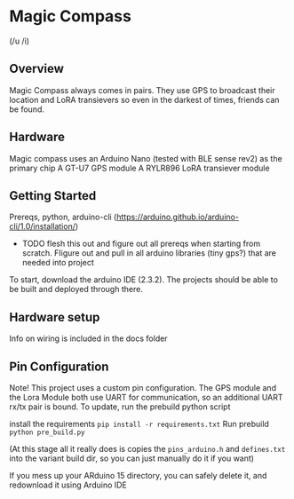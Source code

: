 # Magic Compass
(/u /i)

## Overview

Magic Compass always comes in pairs. They use GPS to broadcast their location and LoRA transievers so even in the darkest of times, friends can be found. 

## Hardware 

Magic compass uses an Arduino Nano (tested with BLE sense rev2) as the primary chip
A GT-U7 GPS module
A RYLR896 LoRA transiever module

## Getting Started 

Prereqs, python, arduino-cli (https://arduino.github.io/arduino-cli/1.0/installation/)

- TODO flesh this out and figure out all prereqs when starting from scratch. FIigure out and pull in all arduino libraries (tiny gps?) that are needed into project

To start, download the arduino IDE (2.3.2). The projects should be able to be built and deployed through there. 

## Hardware setup 

Info on wiring is included in the docs folder

## Pin Configuration

Note! This project uses a custom pin configuration. The GPS module and the Lora Module both use UART for communication, so an additional UART rx/tx pair is bound. To update, run the prebuild python script



install the requirements 
`pip install -r requirements.txt`
Run prebuild
`python pre_build.py`

(At this stage all it really does is copies the `pins_arduino.h` and `defines.txt` into the variant build dir, so you can just manually do it if you want)

If you mess up your ARduino 15 directory, you can safely delete it, and redownload it using Arduino IDE

